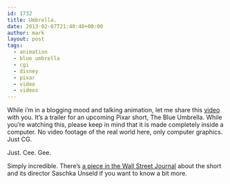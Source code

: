 ```yaml
---
id: 1732
title: Umbrella.
date: 2013-02-07T21:40:40+00:00
author: mark
layout: post
tags:
  - animation
  - blue umbrella
  - cgi
  - disney
  - pixar
  - video
  - videos
---
```

While i&#8217;m in a blogging mood and talking animation, let me share this [video](http://www.youtube.com/watch?v=3wY7KQmPYlo) with you. It&#8217;s a trailer for an upcoming Pixar short, The Blue Umbrella. While you&#8217;re watching this, please keep in mind that it is made completely inside a computer. No video footage of the real world here, only computer graphics. Just CG.

Just. Cee. Gee.



Simply incredible. There&#8217;s [a piece in the Wall Street Journal](http://blogs.wsj.com/speakeasy/2013/01/07/watch-an-exclusive-clip-of-pixars-new-short-the-blue-umbrella/) about the short and its director Saschka Unseld if you want to know a bit more.